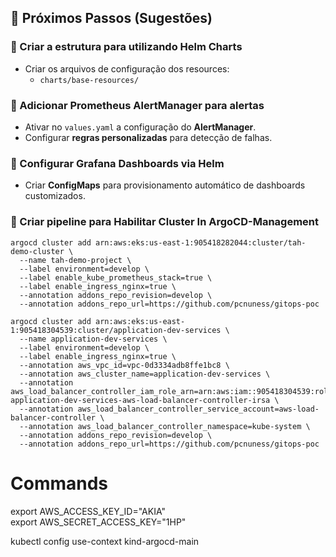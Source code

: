 ## 📌 Próximos Passos (Sugestões)

### 🔹 Criar a estrutura para utilizando Helm Charts
- Criar os arquivos de configuração dos resources:
  - `charts/base-resources/`

### 🔹 Adicionar Prometheus AlertManager para alertas
- Ativar no `values.yaml` a configuração do **AlertManager**.
- Configurar **regras personalizadas** para detecção de falhas.

### 🔹 Configurar Grafana Dashboards via Helm
- Criar **ConfigMaps** para provisionamento automático de dashboards customizados.

### 🔹 Criar pipeline para Habilitar Cluster In ArgoCD-Management

```
argocd cluster add arn:aws:eks:us-east-1:905418282044:cluster/tah-demo-cluster \
  --name tah-demo-project \
  --label environment=develop \
  --label enable_kube_prometheus_stack=true \
  --label enable_ingress_nginx=true \
  --annotation addons_repo_revision=develop \
  --annotation addons_repo_url=https://github.com/pcnuness/gitops-poc
```

```
argocd cluster add arn:aws:eks:us-east-1:905418304539:cluster/application-dev-services \
  --name application-dev-services \
  --label environment=develop \
  --label enable_ingress_nginx=true \
  --annotation aws_vpc_id=vpc-0d3334adb8ffe1bc8 \
  --annotation aws_cluster_name=application-dev-services \
  --annotation aws_load_balancer_controller_iam_role_arn=arn:aws:iam::905418304539:role/cpe-application-dev-services-aws-load-balancer-controller-irsa \
  --annotation aws_load_balancer_controller_service_account=aws-load-balancer-controller \
  --annotation aws_load_balancer_controller_namespace=kube-system \
  --annotation addons_repo_revision=develop \
  --annotation addons_repo_url=https://github.com/pcnuness/gitops-poc
```

# Commands

export AWS_ACCESS_KEY_ID="AKIA"          
export AWS_SECRET_ACCESS_KEY="1HP"

kubectl config use-context kind-argocd-main